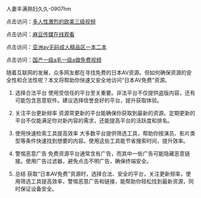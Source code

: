 人妻丰满熟妇久久-0907hm

点击访问：<a href="https://heiliaoxwd5i8.pages.dev">多人性激烈的欧美三级视频</a>

点击访问：<a href="https://heiliaowt0d7p.pages.dev">麻豆传媒在线观看</a>

点击访问：<a href="https://heiliao2dmwwy.pages.dev">亚洲av无码成人精品区一本二本</a>

点击访问：<a href="https://heiliaoow5kzm.pages.dev">国产一级a毛一级a做免费视频</a>

随着互联网的发展，众多网友都在寻找免费的日本AV资源。但如何确保资源的安全性和合法性呢？本文将帮助你快速又安全地访问“日本AV免费”资源。

1. 选择合法平台
使用受信任的平台至关重要。非法平台不仅提供盗版内容，还有可能包含恶意软件。建议选择信誉良好的平台，提升获取体验。

2. 关注平台更新频率
资源常更新的平台能确保你获取到最新的资源。定期更新的平台不仅能满足你对新内容的需求，还能提高平台的活跃度和排名。

3. 使用快速检索工具提高效率
大多数平台提供筛选工具，帮助你按演员、影片类型等条件快速找到想要的内容。使用这些工具能节省搜索时间，提升效率。

4. 警惕恶意广告
免费资源平台通常含有广告，而其中一些广告可能隐藏恶意链接。使用广告过滤器，避免点击不明广告，确保终端安全。

5. 总结
获取“日本AV免费”资源时，选择合法、安全的平台，关注更新频率，使用筛选工具提高效率，警惕恶意广告和链接，能帮助你轻松找到最新资源，同时保证设备安全。

<span style="display:none;">[Canonical link](  ）</span>
